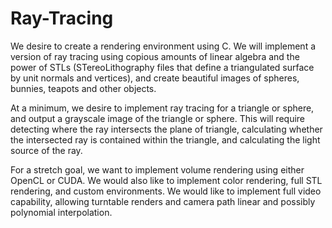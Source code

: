 # Ray-Tracing
We desire to create a rendering environment using C. We will implement a version of ray tracing using copious amounts of linear algebra and the power of STLs (STereoLithography files that define a triangulated surface by unit normals and vertices), and create beautiful images of spheres, bunnies, teapots and other objects.

At a minimum, we desire to implement ray tracing for a triangle or sphere, and output a grayscale image of the triangle or sphere. This will require detecting where the ray intersects the plane of triangle, calculating whether the intersected ray is contained within the triangle, and calculating the light source of the ray.

For a stretch goal, we want to implement volume rendering using either OpenCL or CUDA. We would also like to implement color rendering, full STL rendering, and custom environments. We would like to implement full video capability, allowing turntable renders and camera path linear and possibly polynomial interpolation.

